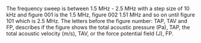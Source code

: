The frequency sweep is between 1.5 MHz - 2.5 MHz with a step size of 10 kHz and figure 001 is the 1.5 MHz, figure 002 1.51 MHz and so on until figure 101 which is 2.5 MHz. The letters before the figure number: TAP, TAV and FP, describes if the figure shows the total acoustic pressure (Pa), TAP, the total acoustic velocity (m/s), TAV, or the force potential field (J), FP.
